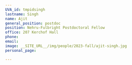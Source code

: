 ```yaml
---
UVA_id: tmpidsingh
lastname: Singh
name: Ajit
general_position: postdoc
position: Nehru-Fulbright Postdoctoral Fellow
office: 207 Kerchof Hall
phone: 
email: 
image: __SITE_URL__/img/people/2023-fall/ajit-singh.jpg
personal_page:

---
```

